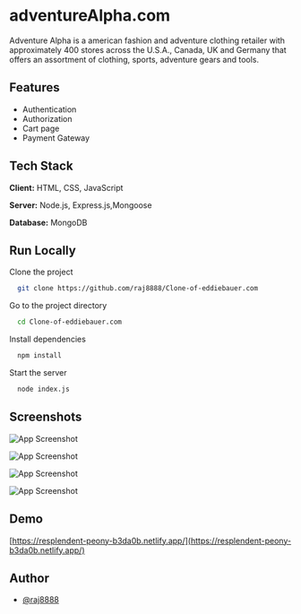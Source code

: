 # adventureAlpha.com

Adventure Alpha is a american fashion and adventure clothing retailer with approximately 400 stores across the U.S.A., Canada, UK and Germany that offers an assortment of clothing, sports, adventure gears and tools.


## Features

- Authentication
- Authorization
- Cart page
- Payment Gateway

## Tech Stack

**Client:** HTML, CSS, JavaScript

**Server:** Node.js, Express.js,Mongoose

**Database:** MongoDB

## Run Locally

Clone the project

```bash
  git clone https://github.com/raj8888/Clone-of-eddiebauer.com
```

Go to the project directory

```bash
  cd Clone-of-eddiebauer.com
```
Install dependencies

```bash
  npm install
```

Start the server

```bash
  node index.js
```

## Screenshots

![App Screenshot](https://imghost.net/ib/uW9w3KKtnSrdL2F_1680609568.png)


![App Screenshot](https://imghost.net/ib/vbo6OMOsWBvu4Yp_1680609659.png)


![App Screenshot](https://imghost.net/ib/sfTagCLZAeozY3V_1680609711.png)

![App Screenshot](https://i.ibb.co/phpNjtG/signup.png)

## Demo

[https://resplendent-peony-b3da0b.netlify.app/](https://resplendent-peony-b3da0b.netlify.app/)

## Author

- [@raj8888](https://github.com/raj8888)
